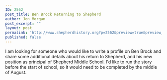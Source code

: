 ```yaml
---
ID: 2562
post_title: Ben Brock Returning to Shepherd
author: Jon Morgan
post_excerpt: ""
layout: post
permalink: 'http://www.shepherdhistory.org?p=2562&preview=true&preview_id=2562'
published: false
---
```

I am looking for someone who would like to write a profile on Ben Brock and share some additional details about his return to Shepherd, and his new position as principal of Shepherd Middle School. I'd like to run the story before the start of school, so it would need to be completed by the middle of August.
